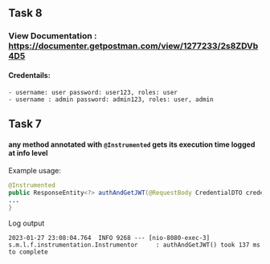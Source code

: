 ## Task 8

### View Documentation : https://documenter.getpostman.com/view/1277233/2s8ZDVb4D5
#### Credentails:
    - username: user password: user123, roles: user
    - username : admin password: admin123, roles: user, admin
    
## Task 7
#### any method annotated with ```@Instrumented``` gets its execution time logged at info level
Example usage: 
```java
@Instrumented
public ResponseEntity<?> authAndGetJWT(@RequestBody CredentialDTO credentialDTO) {
...
}
```
Log output
```
2023-01-27 23:08:04.764  INFO 9268 --- [nio-8080-exec-3] s.m.l.f.instrumentation.Instrumentor     : authAndGetJWT() took 137 ms to complete
```
